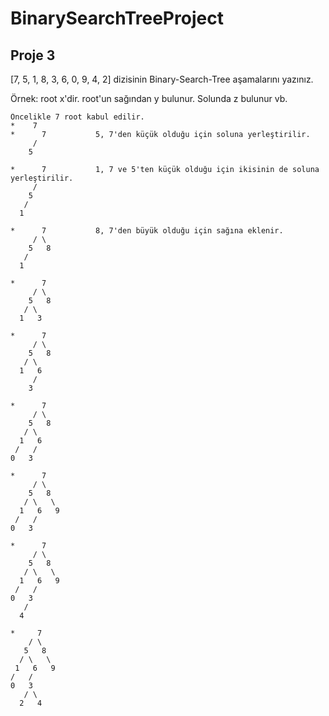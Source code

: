 # BinarySearchTreeProject
## Proje 3
[7, 5, 1, 8, 3, 6, 0, 9, 4, 2] dizisinin Binary-Search-Tree aşamalarını yazınız.

Örnek: root x'dir. root'un sağından y bulunur. Solunda z bulunur vb.
```
Öncelikle 7 root kabul edilir.
*    7
*      7           5, 7'den küçük olduğu için soluna yerleştirilir.
     /
    5

*      7           1, 7 ve 5'ten küçük olduğu için ikisinin de soluna yerleştirilir.
     /
    5
   /
  1

*      7           8, 7'den büyük olduğu için sağına eklenir.
     / \
    5   8
   /
  1

*      7
     / \
    5   8
   / \
  1   3

*      7
     / \
    5   8
   / \ 
  1   6
     /
    3

*      7
     / \
    5   8
   / \ 
  1   6
 /   /
0   3

*      7
     / \
    5   8
   / \   \
  1   6   9
 /   /
0   3

*      7
     / \
    5   8
   / \   \
  1   6   9
 /   /
0   3
   /
  4

*     7
    / \
   5   8
  / \   \
 1   6   9
/   /
0   3
   / \
  2   4




```